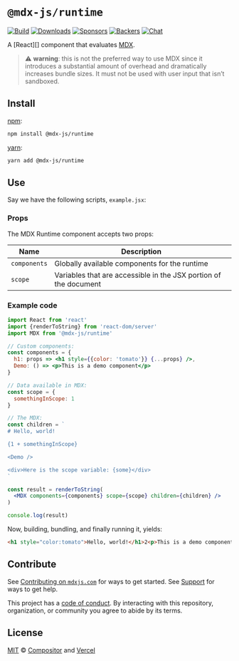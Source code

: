 # `@mdx-js/runtime`

[![Build][build-badge]][build]
[![Downloads][downloads-badge]][downloads]
[![Sponsors][sponsors-badge]][opencollective]
[![Backers][backers-badge]][opencollective]
[![Chat][chat-badge]][chat]

A [React][] component that evaluates [MDX][].

> :warning: **warning**: this is not the preferred way to use MDX since it
> introduces a substantial amount of overhead and dramatically increases
> bundle sizes.
> It must not be used with user input that isn’t sandboxed.

## Install

[npm][]:

```sh
npm install @mdx-js/runtime
```

[yarn][]:

```sh
yarn add @mdx-js/runtime
```

## Use

Say we have the following scripts, `example.jsx`:

### Props

The MDX Runtime component accepts two props:

| Name         | Description                                                      |
| ------------ | ---------------------------------------------------------------- |
| `components` | Globally available components for the runtime                    |
| `scope`      | Variables that are accessible in the JSX portion of the document |

### Example code

```jsx
import React from 'react'
import {renderToString} from 'react-dom/server'
import MDX from '@mdx-js/runtime'

// Custom components:
const components = {
  h1: props => <h1 style={{color: 'tomato'}} {...props} />,
  Demo: () => <p>This is a demo component</p>
}

// Data available in MDX:
const scope = {
  somethingInScope: 1
}

// The MDX:
const children = `
# Hello, world!

{1 + somethingInScope}

<Demo />

<div>Here is the scope variable: {some}</div>
`

const result = renderToString(
  <MDX components={components} scope={scope} children={children} />
)

console.log(result)
```

Now, building, bundling, and finally running it, yields:

```html
<h1 style="color:tomato">Hello, world!</h1>2<p>This is a demo component</p>
```

## Contribute

See [Contributing on `mdxjs.com`][contributing] for ways to get started.
See [Support][] for ways to get help.

This project has a [code of conduct][coc].
By interacting with this repository, organization, or community you agree to
abide by its terms.

## License

[MIT][] © [Compositor][] and [Vercel][]

[build-badge]: https://github.com/mdx-js/mdx/workflows/CI/badge.svg
[build]: https://github.com/mdx-js/mdx/actions
[downloads-badge]: https://img.shields.io/npm/dm/@mdx-js/runtime.svg
[downloads]: https://www.npmjs.com/package/@mdx-js/runtime
[sponsors-badge]: https://opencollective.com/unified/sponsors/badge.svg
[backers-badge]: https://opencollective.com/unified/backers/badge.svg
[opencollective]: https://opencollective.com/unified
[chat-badge]: https://img.shields.io/badge/chat-discussions-success.svg
[chat]: https://github.com/mdx-js/mdx/discussions
[mdx]: https://mdxjs.com
[npm]: https://docs.npmjs.com/cli/install
[yarn]: https://yarnpkg.com/cli/add
[contributing]: https://mdxjs.com/contributing
[support]: https://mdxjs.com/support
[coc]: https://github.com/mdx-js/.github/blob/master/code-of-conduct.md
[mit]: license
[compositor]: https://compositor.io
[vercel]: https://vercel.com
